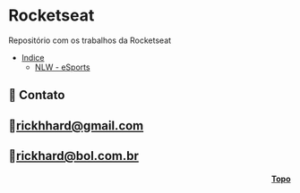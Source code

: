<h1 id="topo">Rocketseat</h1>
Repositório com os trabalhos da Rocketseat


* [Indice](#funciona)
    * [NLW - eSports](https://github.com/RickHardBR/Rocketseat/tree/rocketseat_nwl_esports)

## 💛 Contato

## 📧rickhhard@gmail.com

## 📧rickhard@bol.com.br

<h4 align="right"><a href="#topo">Topo</a></h4>
